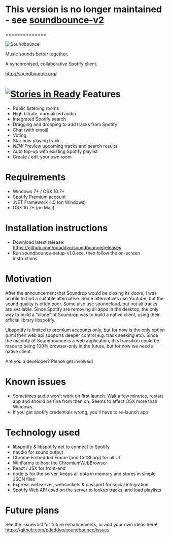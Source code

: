 This version is no longer maintained - see [soundbounce-v2](https://github.com/pdaddyo/soundbounce-v2)
=============
==============




![Soundbounce](http://soundbounce.org/images/soundbounce-white-bg.png)

Music sounds better together.

A synchronised, collaborative Spotify client.


http://soundbounce.org/


[![Stories in Ready](https://badge.waffle.io/pdaddyo/soundbounce.png?label=ready&title=Ready)](https://waffle.io/pdaddyo/soundbounce)
Features
=======
- Public listening rooms
- High bitrate, normalized audio
- Integrated Spotify search
- Dragging and dropping to add tracks from Spotify
- Chat (with emoji)
- Voting
- Star now playing track
- *NEW* Preview upcoming tracks and search results
- Auto top-up with existing Spotify playlist
- Create / edit your own room

Requirements
==========
- Windows 7+ / OSX 10.7+
- Spotify Premium account
- .NET Framework 4.5 (on Windows)
- OSX 10.7+ (on Mac)

Installation instructions
=============
- Download latest release: https://github.com/pdaddyo/soundbounce/releases
- Run soundbounce-setup-v1.0.exe, then follow the on-screen instructions.

Motivation
==========
After the announcement that Soundrop would be closing its doors, I was unable to find a suitable alternative.  Some alternatives use Youtube, but the sound quality is often poor.  Some also use soundcloud, but not all tracks are available.  Since Spotify are removing all apps in the desktop, the only way to build a "clone" of Soundrop was to build a native client, using their official library libspotify.  

Libspotify is limited to premium accounts only, but for now is the only option (until their web api supports deeper control e.g. track seeking etc).  Since the majority of Soundbounce is a web application, this transition could be made to being 100% browser-only in the future, but for now we need a native client.  

Are you a developer?  Please get involved!

Known issues
============
- Sometimes audio won't work on first launch.  Wait a few minutes, restart app and should be fine from then on.  Seems to affect OSX more than Windows.  
- If you get spotify credentials wrong, you'll have to re-launch app

Technology used
=================
- libspotify & libspotify.net to connect to Spotify
- naudio for sound output
- Chrome Embedded Frame (and CefSharp) for all UI
- WinForms to host the ChromiumWebBrowser
- React / JSX for front-end 
- node.js for the server, keeps all data in memory and stores in simple JSON files
- Express webserver, websockets & passport for social integration
- Spotify Web API used on the server to lookup tracks, and load playlists

Future plans
=========
See the issues list for future enhancements, or add your own ideas here!
https://github.com/pdaddyo/soundbounce/issues
